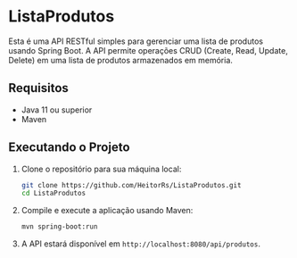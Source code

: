 # ListaProdutos

Esta é uma API RESTful simples para gerenciar uma lista de produtos usando Spring Boot. A API permite operações CRUD (Create, Read, Update, Delete) em uma lista de produtos armazenados em memória.

## Requisitos

- Java 11 ou superior
- Maven

## Executando o Projeto

1. Clone o repositório para sua máquina local:

    ```sh
    git clone https://github.com/HeitorRs/ListaProdutos.git
    cd ListaProdutos
    ```

2. Compile e execute a aplicação usando Maven:

    ```sh
    mvn spring-boot:run
    ```

3. A API estará disponível em `http://localhost:8080/api/produtos`.
